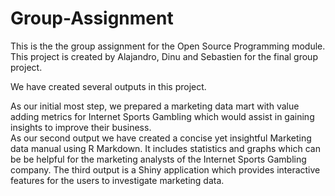 # Group-Assignment
This is the the group assignment for the Open Source Programming module. This project is created by Alajandro, Dinu and Sebastien for the final group project.

We have created several outputs in this project.

As our initial most step, we prepared a marketing data mart with value adding metrics for Internet Sports Gambling which would assist in gaining insights to improve their business.  
As our second output we have created a concise yet insightful Marketing data manual using R Markdown. It includes statistics and graphs which can be be helpful for the marketing analysts of the Internet Sports Gambling company.
The third output is a Shiny application which provides interactive features for the users to investigate marketing data.
